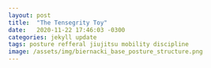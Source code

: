 ```yaml
---
layout: post
title:  "The Tensegrity Toy"
date:   2020-11-22 17:46:03 -0300
categories: jekyll update
tags: posture refferal jiujitsu mobility discipline
image: /assets/img/biernacki_base_posture_structure.png
---
```

